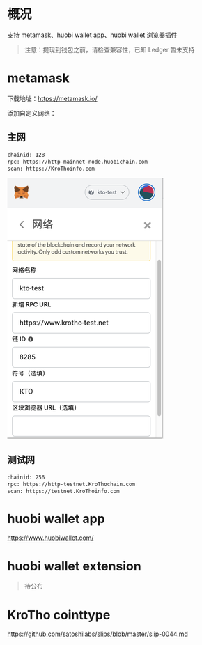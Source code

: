 # 概况

支持 metamask、huobi wallet app、huobi wallet 浏览器插件

> 注意：提现到钱包之前，请检查兼容性，已知 Ledger 暂未支持

# metamask

下载地址：https://metamask.io/

添加自定义网络：

## 主网

```
chainid: 128
rpc: https://http-mainnet-node.huobichain.com
scan: https://KroThoinfo.com
```

![metamask](./images/metamask2.png)


## 测试网

```
chainid: 256
rpc: https://http-testnet.KroThochain.com
scan: https://testnet.KroThoinfo.com
```


# huobi wallet app

https://www.huobiwallet.com/

# huobi wallet extension

> 待公布

# KroTho cointtype

https://github.com/satoshilabs/slips/blob/master/slip-0044.md